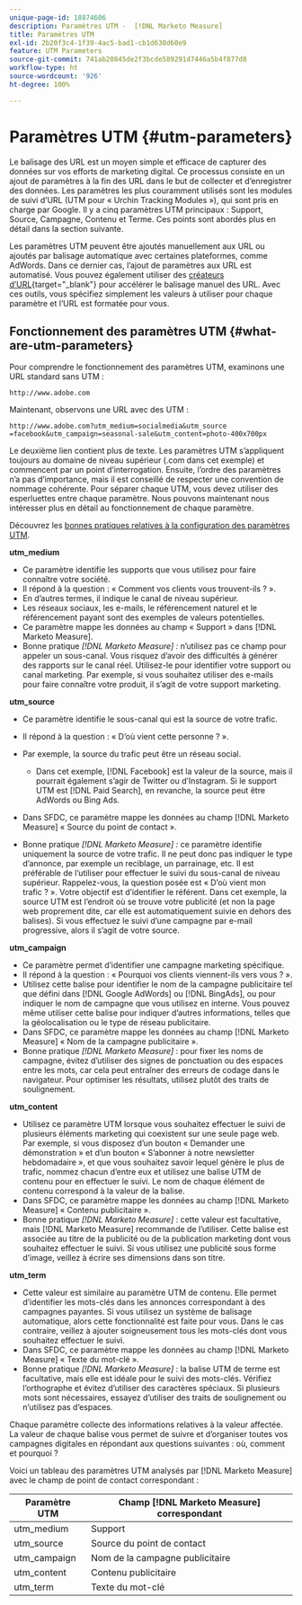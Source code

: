 ```yaml
---
unique-page-id: 18874606
description: Paramètres UTM -  [!DNL Marketo Measure]
title: Paramètres UTM
exl-id: 2b20f3c4-1f39-4ac5-bad1-cb1d630d60e9
feature: UTM Parameters
source-git-commit: 741ab20845de2f3bcde589291d7446a5b4f877d8
workflow-type: ht
source-wordcount: '926'
ht-degree: 100%

---
```


# Paramètres UTM {#utm-parameters}

Le balisage des URL est un moyen simple et efficace de capturer des données sur vos efforts de marketing digital. Ce processus consiste en un ajout de paramètres à la fin des URL dans le but de collecter et d’enregistrer des données. Les paramètres les plus couramment utilisés sont les modules de suivi d’URL (UTM pour « Urchin Tracking Modules »), qui sont pris en charge par Google. Il y a cinq paramètres UTM principaux : Support, Source, Campagne, Contenu et Terme. Ces points sont abordés plus en détail dans la section suivante.

Les paramètres UTM peuvent être ajoutés manuellement aux URL ou ajoutés par balisage automatique avec certaines plateformes, comme AdWords. Dans ce dernier cas, l’ajout de paramètres aux URL est automatisé. Vous pouvez également utiliser des [créateurs d’URL](https://ga-dev-tools.web.app/campaign-url-builder/){target="_blank"} pour accélérer le balisage manuel des URL. Avec ces outils, vous spécifiez simplement les valeurs à utiliser pour chaque paramètre et l’URL est formatée pour vous.

## Fonctionnement des paramètres UTM {#what-are-utm-parameters}

Pour comprendre le fonctionnement des paramètres UTM, examinons une URL standard sans UTM :

`http://www.adobe.com`

Maintenant, observons une URL avec des UTM :

`http://www.adobe.com?utm_medium=socialmedia&utm_source =facebook&utm_campaign=seasonal-sale&utm_content=photo-400x700px`

Le deuxième lien contient plus de texte. Les paramètres UTM s’appliquent toujours au domaine de niveau supérieur (.com dans cet exemple) et commencent par un point d’interrogation. Ensuite, l’ordre des paramètres n’a pas d’importance, mais il est conseillé de respecter une convention de nommage cohérente. Pour séparer chaque UTM, vous devez utiliser des esperluettes entre chaque paramètre. Nous pouvons maintenant nous intéresser plus en détail au fonctionnement de chaque paramètre.

Découvrez les [bonnes pratiques relatives à la configuration des paramètres UTM](/help/channel-tracking-and-setup/online-channels/best-practices-for-setting-up-utm-parameters.md).

**utm_medium**

* Ce paramètre identifie les supports que vous utilisez pour faire connaître votre société.
* Il répond à la question : « Comment vos clients vous trouvent-ils ? ».
* En d’autres termes, il indique le canal de niveau supérieur.
* Les réseaux sociaux, les e-mails, le référencement naturel et le référencement payant sont des exemples de valeurs potentielles.
* Ce paramètre mappe les données au champ « Support » dans [!DNL Marketo Measure].
* Bonne pratique _[!DNL Marketo Measure] :_ n’utilisez pas ce champ pour appeler un sous-canal. Vous risquez d’avoir des difficultés à générer des rapports sur le canal réel. Utilisez-le pour identifier votre support ou canal marketing. Par exemple, si vous souhaitez utiliser des e-mails pour faire connaître votre produit, il s’agit de votre support marketing.

**utm_source**

* Ce paramètre identifie le sous-canal qui est la source de votre trafic.
* Il répond à la question : « D’où vient cette personne ? ».
* Par exemple, la source du trafic peut être un réseau social.
   * Dans cet exemple, [!DNL Facebook] est la valeur de la source, mais il pourrait également s’agir de Twitter ou d’Instagram. Si le support UTM est [!DNL Paid Search], en revanche, la source peut être AdWords ou Bing Ads.

* Dans SFDC, ce paramètre mappe les données au champ [!DNL Marketo Measure] « Source du point de contact ».
* Bonne pratique _[!DNL Marketo Measure] :_ ce paramètre identifie uniquement la source de votre trafic. Il ne peut donc pas indiquer le type d’annonce, par exemple un reciblage, un parrainage, etc. Il est préférable de l’utiliser pour effectuer le suivi du sous-canal de niveau supérieur. Rappelez-vous, la question posée est « D’où vient mon trafic ? ». Votre objectif est d’identifier le référent. Dans cet exemple, la source UTM est l’endroit où se trouve votre publicité (et non la page web proprement dite, car elle est automatiquement suivie en dehors des balises). Si vous effectuez le suivi d’une campagne par e-mail progressive, alors il s’agit de votre source.

**utm_campaign**

* Ce paramètre permet d’identifier une campagne marketing spécifique.
* Il répond à la question : « Pourquoi vos clients viennent-ils vers vous ? ».
* Utilisez cette balise pour identifier le nom de la campagne publicitaire tel que défini dans [!DNL Google AdWords] ou [!DNL BingAds], ou pour indiquer le nom de campagne que vous utilisez en interne. Vous pouvez même utiliser cette balise pour indiquer d’autres informations, telles que la géolocalisation ou le type de réseau publicitaire.
* Dans SFDC, ce paramètre mappe les données au champ [!DNL Marketo Measure] « Nom de la campagne publicitaire ».
* Bonne pratique _[!DNL Marketo Measure]_ : pour fixer les noms de campagne, évitez d’utiliser des signes de ponctuation ou des espaces entre les mots, car cela peut entraîner des erreurs de codage dans le navigateur. Pour optimiser les résultats, utilisez plutôt des traits de soulignement.

**utm_content**

* Utilisez ce paramètre UTM lorsque vous souhaitez effectuer le suivi de plusieurs éléments marketing qui coexistent sur une seule page web. Par exemple, si vous disposez d’un bouton « Demander une démonstration » et d’un bouton « S’abonner à notre newsletter hebdomadaire », et que vous souhaitez savoir lequel génère le plus de trafic, nommez chacun d’entre eux et utilisez une balise UTM de contenu pour en effectuer le suivi. Le nom de chaque élément de contenu correspond à la valeur de la balise.
* Dans SFDC, ce paramètre mappe les données au champ [!DNL Marketo Measure] « Contenu publicitaire ».
* Bonne pratique _[!DNL Marketo Measure]_ : cette valeur est facultative, mais [!DNL Marketo Measure] recommande de l’utiliser. Cette balise est associée au titre de la publicité ou de la publication marketing dont vous souhaitez effectuer le suivi. Si vous utilisez une publicité sous forme d’image, veillez à écrire ses dimensions dans son titre.

**utm_term**

* Cette valeur est similaire au paramètre UTM de contenu. Elle permet d’identifier les mots-clés dans les annonces correspondant à des campagnes payantes. Si vous utilisez un système de balisage automatique, alors cette fonctionnalité est faite pour vous. Dans le cas contraire, veillez à ajouter soigneusement tous les mots-clés dont vous souhaitez effectuer le suivi.
* Dans SFDC, ce paramètre mappe les données au champ [!DNL Marketo Measure] « Texte du mot-clé ».
* Bonne pratique _[!DNL Marketo Measure]_ : la balise UTM de terme est facultative, mais elle est idéale pour le suivi des mots-clés. Vérifiez l’orthographe et évitez d’utiliser des caractères spéciaux. Si plusieurs mots sont nécessaires, essayez d’utiliser des traits de soulignement ou n’utilisez pas d’espaces.

Chaque paramètre collecte des informations relatives à la valeur affectée. La valeur de chaque balise vous permet de suivre et d’organiser toutes vos campagnes digitales en répondant aux questions suivantes : où, comment et pourquoi ?

Voici un tableau des paramètres UTM analysés par [!DNL Marketo Measure] avec le champ de point de contact correspondant :

| **Paramètre UTM** | **Champ [!DNL Marketo Measure] correspondant** |
|---|---|
| utm_medium | Support |
| utm_source | Source du point de contact |
| utm_campaign | Nom de la campagne publicitaire |
| utm_content | Contenu publicitaire |
| utm_term | Texte du mot-clé |
